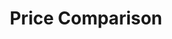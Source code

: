 ---
layout: product-search
title: Price Comparison
excerpt: Discover the best prices for disc golf discs! Our comprehensive price comparison helps you find the ideal discs for your game. We compare offers from various retailers so you can always snag the best deal. Perfect for beginners and pros!
image: /assets/images/compare-sharing-image.jpg
---